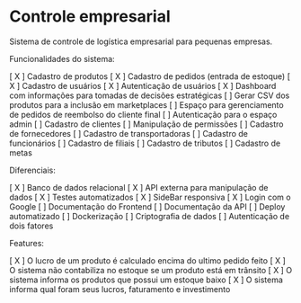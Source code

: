 # Controle empresarial

Sistema de controle de logística empresarial para pequenas empresas.


Funcionalidades do sistema:

[ X ] Cadastro de produtos
[ X ] Cadastro de pedidos (entrada de estoque)
[ X ] Cadastro de usuários
[ X ] Autenticação de usuários
[ X ] Dashboard com informações para tomadas de decisões estratégicas
[   ] Gerar CSV dos produtos para a inclusão em marketplaces
[   ] Espaço para gerenciamento de pedidos de reembolso do cliente final
[   ] Autenticação para o espaço admin
[   ] Cadastro de clientes
[   ] Manipulação de permissões
[   ] Cadastro de fornecedores
[   ] Cadastro de transportadoras
[   ] Cadastro de funcionários
[   ] Cadastro de filiais
[   ] Cadastro de tributos
[   ] Cadastro de metas


Diferenciais:

[ X ] Banco de dados relacional
[ X ] API externa para manipulação de dados
[ X ] Testes automatizados
[ X ] SideBar responsiva
[ X ] Login com o Google
[   ] Documentação do Frontend
[   ] Documentação da API
[   ] Deploy automatizado
[   ] Dockerização
[   ] Criptografia de dados
[   ] Autenticação de dois fatores


Features:

[ X ] O lucro de um produto é calculado encima do ultimo pedido feito
[ X ] O sistema não contabiliza no estoque se um produto está em trânsito
[ X ] O sistema informa os produtos que possui um estoque baixo
[ X ] O sistema informa qual foram seus lucros, faturamento e investimento
